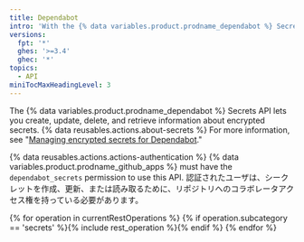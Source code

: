 ```yaml
---
title: Dependabot
intro: 'With the {% data variables.product.prodname_dependabot %} Secrets API, you can manage and control {% data variables.product.prodname_dependabot %} secrets for an organization or repository.'
versions:
  fpt: '*'
  ghes: '>=3.4'
  ghec: '*'
topics:
  - API
miniTocMaxHeadingLevel: 3
---
```


The {% data variables.product.prodname_dependabot %} Secrets API lets you create, update, delete, and retrieve information about encrypted secrets. {% data reusables.actions.about-secrets %} For more information, see "[Managing encrypted secrets for Dependabot](/code-security/supply-chain-security/keeping-your-dependencies-updated-automatically/managing-encrypted-secrets-for-dependabot)."

{% data reusables.actions.actions-authentication %} {% data variables.product.prodname_github_apps %} must have the `dependabot_secrets` permission to use this API. 認証されたユーザは、シークレットを作成、更新、または読み取るために、リポジトリへのコラボレータアクセス権を持っている必要があります。

{% for operation in currentRestOperations %}
  {% if operation.subcategory == 'secrets' %}{% include rest_operation %}{% endif %}
{% endfor %}
